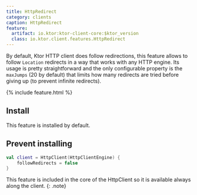 ```yaml
---
title: HttpRedirect
category: clients
caption: HttpRedirect 
feature:
  artifact: io.ktor:ktor-client-core:$ktor_version
  class: io.ktor.client.features.HttpRedirect
---
```


By default, Ktor HTTP client does follow redirections, this feature
allows to follow `Location` redirects in a way that works with any HTTP engine. Its usage is pretty straightforward
and the only configurable property is the `maxJumps` (20 by default) that limits how many redirects are tried
before giving up (to prevent infinite redirects).

{% include feature.html %}

## Install

This feature is installed by default.

## Prevent installing

```kotlin
val client = HttpClient(HttpClientEngine) {
    followRedirects = false
}
``` 

This feature is included in the core of the HttpClient so it is available always along the client.
{: .note}
